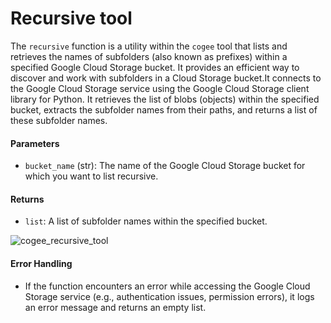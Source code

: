 # Recursive tool
The `recursive` function is a utility within the `cogee` tool that lists and retrieves the names of subfolders (also known as prefixes) within a specified Google Cloud Storage bucket. It provides an efficient way to discover and work with subfolders in a Cloud Storage bucket.It connects to the Google Cloud Storage service using the Google Cloud Storage client library for Python. It retrieves the list of blobs (objects) within the specified bucket, extracts the subfolder names from their paths, and returns a list of these subfolder names.

#### Parameters

- `bucket_name` (str): The name of the Google Cloud Storage bucket for which you want to list recursive.

#### Returns

- `list`: A list of subfolder names within the specified bucket.

![cogee_recursive_tool](https://github.com/samapriya/cogee/assets/6677629/ba69b7da-223e-4bdb-b8aa-e96328e8054f)

#### Error Handling

- If the function encounters an error while accessing the Google Cloud Storage service (e.g., authentication issues, permission errors), it logs an error message and returns an empty list.
